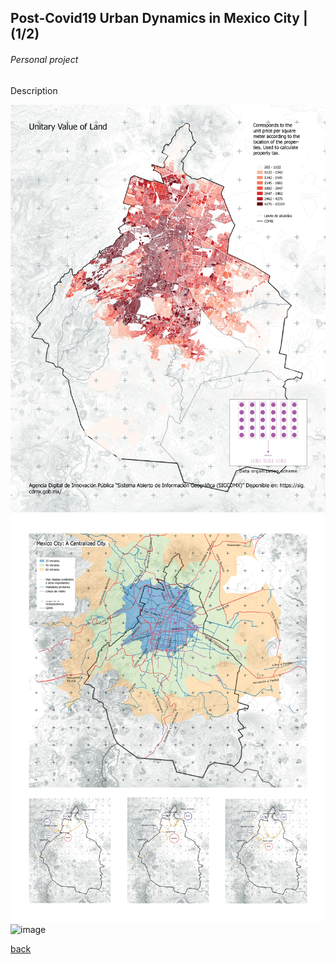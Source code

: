 ## Post-Covid19 Urban Dynamics in Mexico City | (1/2)
###### _Personal project_

Description

![image](assets/img/proyectoGIS/240925_PF_MADE19.jpg)
![image](assets/img/proyectoGIS/240925_PF_MADE20.jpg)
![image](assets/img/proyectoGIS/230601_PF_Zambrano_13.jpg)

[back](./)
